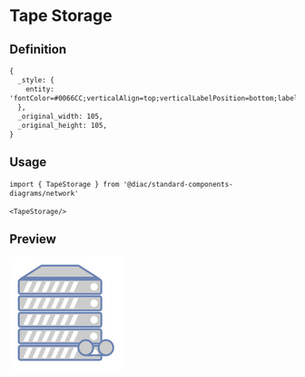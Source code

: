 # Tape Storage

## Definition

```
{
  _style: { 
    entity: 'fontColor=#0066CC;verticalAlign=top;verticalLabelPosition=bottom;labelPosition=center;align=center;html=1;outlineConnect=0;fillColor=#CCCCCC;strokeColor=#6881B3;gradientColor=none;gradientDirection=north;strokeWidth=2;shape=mxgraph.networks.tape_storage;',
  },
  _original_width: 105,
  _original_height: 105,
}
```

## Usage

```
import { TapeStorage } from '@diac/standard-components-diagrams/network'

<TapeStorage/>
```

## Preview

<img src="./tape-storage.png" width="200"/>
